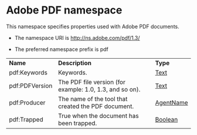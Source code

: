 # Adobe PDF namespace

This namespace specifies properties used with Adobe PDF documents.

- The namespace URI is http://ns.adobe.com/pdf/1.3/

- The preferred namespace prefix is pdf

|    |           |    |
|----|-----------|----|
|**Name**|**Description**|**Type**|
|pdf:Keywords|Keywords.  |[Text](./XMPDataTypes/CoreProperties.md#text)|
|pdf:PDFVersion|The PDF file version (for example: 1.0, 1.3, and so on).  |[Text](./XMPDataTypes/CoreProperties.md#text)|
|pdf:Producer|The name of the tool that created the PDF document.  |[AgentName](./XMPDataTypes/CoreProperties.md#agent-name)|
|pdf:Trapped|True when the document has been trapped.  |[Boolean](./XMPDataTypes/CoreProperties.md#boolean)|
